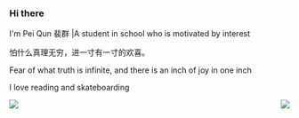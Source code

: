 ### Hi there  

I'm Pei Qun 裴群 |A student in school who is motivated by interest

怕什么真理无穷，进一寸有一寸的欢喜。

Fear of what truth is infinite, and there is an inch of joy in one inch

I love reading and skateboarding
 
<img align="left" src="https://github-readme-stats.vercel.app/api?username=peiqun&include_all_commits=true&count_private-true&custom_title=peiqun'%20GitHub%20Stats&line_height=30&show_icons=true&hide_border=true&bg_color=192133&title_color=efb752&icon_color=efb752&text_color=70bed9">

<img align="right" src="https://github-readme-stats.vercel.app/api/top-langs/?username=ckend&layout=compact">

